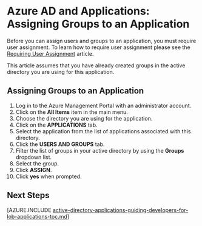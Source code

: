<properties
	pageTitle="Azure AD and Applications: Assigning Groups to an Application | Windows Azure"
	description="How to implement group assignment for Azure applications."
	services="active-directory"
	documentationCenter=""
	authors="IHenkel"
	manager="stevenpo"
	editor=""/>

<tags
	ms.service="active-directory"
	ms.date="12/03/2015"
	wacn.date=""/>

# Azure AD and Applications: Assigning Groups to an Application
Before you can assign users and groups to an application, you must require user assignment.  To learn how to require user assignment please see the [Requiring User Assignment](/documentation/articles/active-directory-applications-guiding-developers-requiring-user-assignment) article.

This article assumes that you have already created groups in the active directory you are using for this application.

## Assigning Groups to an Application
1. Log in to the Azure Management Portal with an administrator account.
2. Click on the **All Items** item in the main menu.
3. Choose the directory you are using for the application.
4. Click on the **APPLICATIONS** tab.
5. Select the application from the list of applications associated with this directory.
6. Click the **USERS AND GROUPS** tab.
7. Filter the list of groups in your active directory by using the **Groups** dropdown list.
8. Select the group.
9. Click **ASSIGN**.
10. Click **yes** when prompted.

## Next Steps
[AZURE.INCLUDE [active-directory-applications-guiding-developers-for-lob-applications-toc.md](../includes/active-directory-applications-guiding-developers-for-lob-applications-toc.md)]
